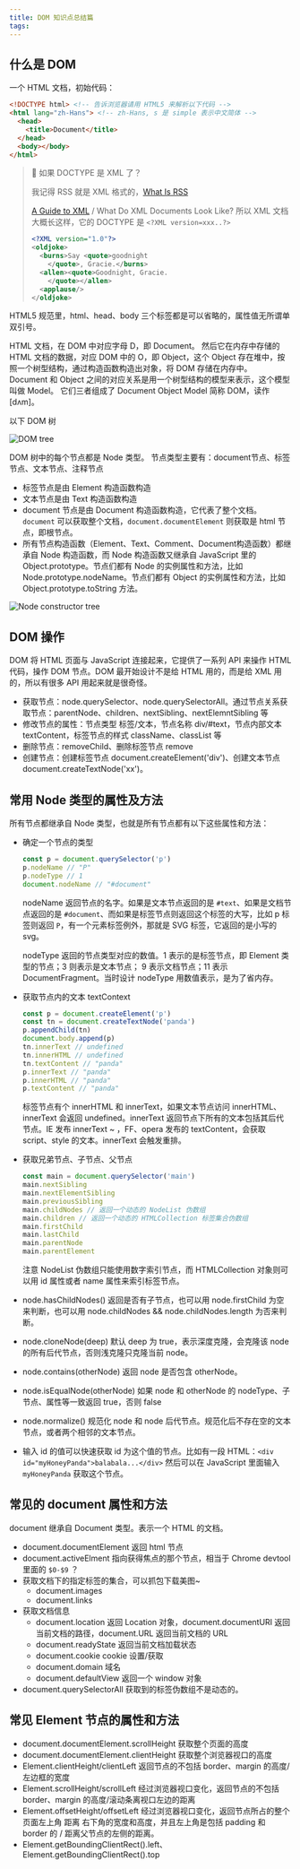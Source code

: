 ```yaml
---
title: DOM 知识点总结篇
tags:
---
```


## 什么是 DOM

一个 HTML 文档，初始代码：

```html
<!DOCTYPE html> <!-- 告诉浏览器请用 HTML5 来解析以下代码 -->
<html lang="zh-Hans"> <!-- zh-Hans, s 是 simple 表示中文简体 -->
  <head>
  	<title>Document</title>
  </head>
  <body></body>
</html>
```

> 🤔 如果 DOCTYPE 是 XML 了？
>
> 我记得 RSS 就是 XML 格式的，[What Is RSS](https://www.xml.com/pub/a/2002/12/18/dive-into-xml.html)
>
> [A Guide to XML](https://www.xml.com/pub/a/w3j/s3.walsh.html) / What Do XML Documents Look Like? 
> 所以 XML 文档大概长这样，它的 DOCTYPE 是 `<?XML version=xxx..?>`
>
> ```xml
> <?XML version="1.0"?>
> <oldjoke>
>   <burns>Say <quote>goodnight
>     </quote>, Gracie.</burns>
>   <allen><quote>Goodnight, Gracie.
>     </quote></allen>
>   <applause/>
> </oldjoke>
> ```

HTML5 规范里，html、head、body 三个标签都是可以省略的，属性值无所谓单双引号。

HTML 文档，在 DOM 中对应字母 D，即 Document。
然后它在内存中存储的 HTML 文档的数据，对应 DOM 中的 O，即  Object，这个 Object 存在堆中，按照一个树型结构，通过构造函数构造出对象，将 DOM 存储在内存中。
Document 和 Object 之间的对应关系是用一个树型结构的模型来表示，这个模型叫做 Model。
它们三者组成了 Document Object Model 简称 DOM，读作 [dʌm]。

以下 DOM 树

![DOM tree](/images/dom/tree.png)

DOM 树中的每个节点都是 Node 类型。
节点类型主要有：document节点、标签节点、文本节点、注释节点

- 标签节点是由 Element 构造函数构造
- 文本节点是由 Text 构造函数构造
- document 节点是由 Document 构造函数构造，它代表了整个文档。`document` 可以获取整个文档，`document.documentElement` 则获取是 html 节点，即根节点。
- 所有节点构造函数（Element、Text、Comment、Document构造函数）都继承自 Node 构造函数，而 Node 构造函数又继承自 JavaScript 里的 Object.prototype。节点们都有 Node 的实例属性和方法，比如 Node.prototype.nodeName。节点们都有 Object 的实例属性和方法，比如 Object.prototype.toString 方法。

![Node constructor tree](/images/dom/node-tree.jpg)

## DOM 操作

DOM 将 HTML 页面与 JavaScript 连接起来，它提供了一系列 API 来操作 HTML 代码，操作 DOM 节点。DOM 最开始设计不是给 HTML 用的，而是给 XML 用的，所以有很多 API 用起来就是很奇怪。

- 获取节点：node.querySelector、node.querySelectorAll。通过节点关系获取节点：parentNode、children、nextSibling、nextElemntSibling 等
- 修改节点的属性：节点类型 标签/文本，节点名称 div/#text，节点内部文本 textContent，标签节点的样式 className、classList 等
- 删除节点：removeChild、删除标签节点 remove
- 创建节点：创建标签节点 document.createElement('div')、创建文本节点 document.createTextNode('xx')。

## 常用 Node 类型的属性及方法

所有节点都继承自 Node 类型，也就是所有节点都有以下这些属性和方法：

- 确定一个节点的类型

  ```js
  const p = document.querySelector('p')
  p.nodeName // "P"
  p.nodeType // 1
  document.nodeName // "#document"
  ```

  nodeName 返回节点的名字。如果是文本节点返回的是 `#text`、如果是文档节点返回的是 `#document`、而如果是标签节点则返回这个标签的大写，比如 p 标签则返回 `P`，有一个元素标签例外，那就是 SVG 标签，它返回的是小写的 svg。


  nodeType 返回的节点类型对应的数值。1 表示的是标签节点，即 Element 类型的节点；3 则表示是文本节点； 9 表示文档节点；11 表示 DocumentFragment。当时设计 nodeType 用数值表示，是为了省内存。

- 获取节点内的文本 textContext

  ```js
  const p = document.createElement('p')
  const tn = document.createTextNode('panda')
  p.appendChild(tn)
  document.body.append(p)
  tn.innerText // undefined
  tn.innerHTML // undefined
  tn.textContent // "panda"
  p.innerText // "panda"
  p.innerHTML // "panda"
  p.textContent // "panda"
  ```

  标签节点有个 innerHTML 和 innerText，如果文本节点访问 innerHTML、innerText 会返回 undefined。innerText 返回节点下所有的文本包括其后代节点。IE 发布 innerText ~ ，FF、opera 发布的 textContent，会获取 script、style 的文本。innerText 会触发重排。

- 获取兄弟节点、子节点、父节点

  ```js
  const main = document.querySelector('main')
  main.nextSibling
  main.nextElementSibling
  main.previousSibling
  main.childNodes // 返回一个动态的 NodeList 伪数组
  main.children // 返回一个动态的 HTMLCollection 标签集合伪数组
  main.firstChild
  main.lastChild
  main.parentNode
  main.parentElement
  ```

  注意 NodeList 伪数组只能使用数字索引节点，而 HTMLCollection 对象则可以用 id 属性或者 name 属性来索引标签节点。

- node.hasChildNodes() 返回是否有子节点，也可以用 node.firstChild 为空来判断，也可以用 node.childNodes && node.childNodes.length 为否来判断。

- node.cloneNode(deep) 默认 deep 为 true，表示深度克隆，会克隆该 node 的所有后代节点，否则浅克隆只克隆当前 node。

- node.contains(otherNode) 返回 node 是否包含 otherNode。

- node.isEqualNode(otherNode) 如果 node 和 otherNode 的 nodeType、子节点、属性等一致返回 true，否则 false

- node.normalize() 规范化 node 和 node 后代节点。规范化后不存在空的文本节点，或者两个相邻的文本节点。

- 输入 id 的值可以快速获取 id 为这个值的节点。比如有一段 HTML：`<div id="myHoneyPanda">balabala...</div>` 然后可以在 JavaScript 里面输入 `myHoneyPanda` 获取这个节点。

## 常见的 document 属性和方法

document 继承自 Document 类型。表示一个 HTML 的文档。

- document.documentElement 返回 html 节点
- document.activeElment 指向获得焦点的那个节点，相当于 Chrome devtool 里面的 `$0-$9` ？ 
- 获取文档下的指定标签的集合，可以抓包下载美图~
  - document.images 
  - document.links
- 获取文档信息
  - document.location 返回 Location 对象，document.documentURI 返回当前文档的路径，document.URL 返回当前文档的 URL
  - document.readyState 返回当前文档加载状态
  - document.cookie cookie 设置/获取
  - document.domain 域名
  - document.defaultView 返回一个 window 对象
- document.querySelectorAll 获取到的标签伪数组不是动态的。

## 常见 Element 节点的属性和方法

- document.documentElement.scrollHeight 获取整个页面的高度
- document.documentElement.clientHeight 获取整个浏览器视口的高度
- Element.clientHeight/clientLeft 返回节点的不包括 border、margin 的高度/左边框的宽度
- Element.scrollHeight/scrollLeft 经过浏览器视口变化，返回节点的不包括 border、margin 的高度/滚动条离视口左边的距离
- Element.offsetHeight/offsetLeft 经过浏览器视口变化，返回节点所占的整个页面左上角 距离 右下角的宽度和高度，并且左上角是包括 padding 和 border 的 / 距离父节点的左侧的距离。
- Element.getBoundingClientRect().left、Element.getBoundingClientRect().top

